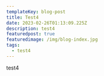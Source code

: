 ```yaml
---
templateKey: blog-post
title: Test4
date: 2023-02-26T01:13:09.225Z
description: test4
featuredpost: true
featuredimage: /img/blog-index.jpg
tags:
  - test4
---
```

t﻿est4